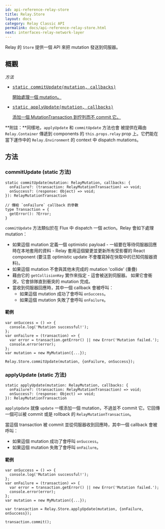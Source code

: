 ```yaml
---
id: api-reference-relay-store
title: Relay.Store
layout: docs
category: Relay Classic API
permalink: docs/api-reference-relay-store.html
next: interfaces-relay-network-layer
---
```


Relay 的 `Store` 提供一個 API 來把 mutation 發送到伺服器。

## 概觀

*方法*

<ul class="apiIndex">
  <li>
    <a href="#commitupdate-static-method">
      <pre>static commitUpdate(mutation, callbacks)</pre>
      開始處理一個 mutation。
    </a>
  </li>
  <li>
    <a href="#applyupdate-static-method">
      <pre>static applyUpdate(mutation, callbacks)</pre>
      添加一個 MutationTransaction 到佇列而不 commit 它。
    </a>
  </li>
</ul>

**附註：**同樣地，`applyUpdate` 和 `commitUpdate` 方法也會
被提供在藉由 `Relay.Container` 傳遞到 components 的
 `this.props.relay` prop 上。它們能在當下運作中的 `Relay.Environment`
 的 context 中 dispatch mutations。

## 方法

### commitUpdate (static 方法)

```
static commitUpdate(mutation: RelayMutation, callbacks: {
  onFailure?: (transaction: RelayMutationTransaction) => void;
  onSuccess?: (response: Object) => void;
}): RelayMutationTransaction

// 傳給 `onFailure` callback 的參數
type Transaction = {
  getError(): ?Error;
}
```

`commitUpdate` 方法類似於在 Flux 中 dispatch 一個 action。Relay
會如下處理 mutation：

- 如果這個 mutation 定義一個 optimistic payload - 一組要在等待伺服器回應時在本地套用的資料 - Relay 套用這個變更並更新所有受影響的 React component (要注意 optimistic update 不會覆寫掉在快取中的已知伺服器資料)。
- 如果這個 mutation 不會與其他未完成的 mutation 'collide' (重疊)
- 藉由它的 `getCollisionKey` 實作來指定 - 這會被送到伺服器。 如果它會衝突，它會排隊直到衝突的 mutation 完成。
- 當收到伺服器回應時，其中一個 callback 會被呼叫：
  - 如果這個 mutation 成功了會呼叫 `onSuccess`。
  - 如果這個 mutation 失敗了會呼叫 `onFailure`。


#### 範例

```
var onSuccess = () => {
  console.log('Mutation successful!');
};
var onFailure = (transaction) => {
  var error = transaction.getError() || new Error('Mutation failed.');
  console.error(error);
};
var mutation = new MyMutation({...});

Relay.Store.commitUpdate(mutation, {onFailure, onSuccess});
```

### applyUpdate (static 方法)

```
static applyUpdate(mutation: RelayMutation, callbacks: {
  onFailure?: (transaction: RelayMutationTransaction) => void;
  onSuccess?: (response: Object) => void;
}): RelayMutationTransaction
```

`applyUpdate` 就像 `update` 一樣添加一個 mutation，不過並不 commit 它。它回傳一個可以被 commit 或是 rollback 的 `RelayMutationTransaction`。

當這個 transaction 被 commit 並從伺服器收到回應時，其中一個 callback 會被呼叫：
  - 如果這個 mutation 成功了會呼叫 `onSuccess`。
  - 如果這個 mutation 失敗了會呼叫 `onFailure`。


#### 範例

```
var onSuccess = () => {
  console.log('Mutation successful!');
};
var onFailure = (transaction) => {
  var error = transaction.getError() || new Error('Mutation failed.');
  console.error(error);
};
var mutation = new MyMutation({...});

var transaction = Relay.Store.applyUpdate(mutation, {onFailure, onSuccess});

transaction.commit();
```
